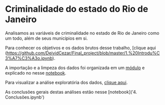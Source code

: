 # Criminalidade do estado do Rio de Janeiro

Analisamos as variáveis de criminalidade no estado de Rio de Janeiro como um todo, além de seus municípios em si. 

Para conhecer os objetivos e os dados brutos desse trabalho, [clique aqui (https://github.com/DeividCezar/Final_project/blob/master/1.%20Introdu%C3%A7%C3%A3o.ipynb). 

A importação e a limpeza dos dados foi organizada em um [módulo](Dados.py) e explicado no nesse [notebook](https://github.com/DeividCezar/Final_project/blob/master/2.%20Importa%C3%A7%C3%A3o%20e%20organiza%C3%A7%C3%A3o%20dos%20dados%20.ipynb).

Para visualizar a análise exploratória dos dados, [clique aqui](https://github.com/DeividCezar/Final_project/blob/master/3.%20An%C3%A1lise%20explorat%C3%B3ria%20dos%20dados.ipynb).

As conclusões gerais destas análises estão nesse [notebook]('4. Conclusões.ipynb')
